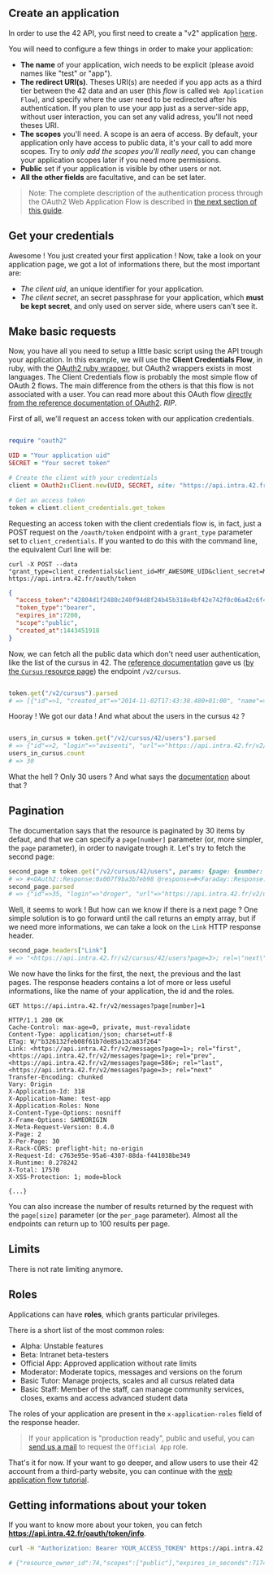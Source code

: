 
Create an application
---------------

In order to use the 42 API, you first need to create a "v2" application [here](https://profile.intra.42.fr/oauth/applications/new).

<!-- ![new_app](https://raw.githubusercontent.com/lambda2/42-API-Documentation/master/images/new_app.png?token=AC4978POSgxmEGCtDRFYW3Lx-D1zeEqFks5V9PaBwA%3D%3D) -->

You will need to configure a few things in order to make your application:

- **The name** of your application, wich needs to be explicit (please avoid names like "test" or "app").
- **The redirect URI(s)**. Theses URI(s) are needed if you app acts as a third tier between the 42 data and an user (this _flow_ is called `Web Application Flow`), and specify where the user need to be redirected after his authentication. If you plan to use your app just as a server-side app, without user interaction, you can set any valid adress, you'll not need theses URI.
- **The scopes** you'll need. A scope is an aera of access. By default, your application only have access to public data, it's your call to add more scopes. Try to *only add the scopes you'll really need*, you can change your application scopes later if you need more permissions. 
- **Public** set if your application is visible by other users or not.
- **All the other fields** are facultative, and can be set later.

> Note: The complete description of the authentication process through the OAuth2 Web Application Flow is described in [the next section of this guide](/apidoc/guides/web_application_flow).


Get your credentials
-------------------------------

Awesome ! You just created your first application !
Now, take a look on your application page, we got a lot of informations there, but the most important are:

- *The client uid*, an unique identifier for your application.
- *The client secret*, an secret passphrase for your application, which **must be kept secret**, and only used on server side, where users can't see it.


Make basic requests
--------------------
Now, you have all you need to setup a little basic script using the API trough your application. In this example, we will use the **Client Credentials Flow**, in ruby, with the [OAuth2 ruby wrapper](https://github.com/intridea/oauth2), but OAuth2 wrappers exists in most languages.
The Client Credentials flow is probably the most simple flow of OAuth 2 flows. The main difference from the others is that this flow is not associated with a user.
You can read more about this OAuth flow [directly from the reference documentation of OAuth2](https://tools.ietf.org/html/rfc6749#section-1.3.4). _RIP_.

First of all, we'll request an access token with our application credentials.

```ruby

require "oauth2"

UID = "Your application uid"
SECRET = "Your secret token"

# Create the client with your credentials
client = OAuth2::Client.new(UID, SECRET, site: "https://api.intra.42.fr")

# Get an access token
token = client.client_credentials.get_token
```

Requesting an access token with the client credentials flow is, in fact, just a POST request on the `/oauth/token` endpoint with a `grant_type` parameter set to `client_credentials`. If you wanted to do this with the command line, the equivalent Curl line will be:

<pre class="command-line language-bash" data-user="andral" data-host="api" data-output="2"><code class='language-bash'>curl -X POST --data "grant_type=client_credentials&client_id=MY_AWESOME_UID&client_secret=MY_AWESOME_SECRET" https://api.intra.42.fr/oauth/token</code></pre>

```json
{
  "access_token":"42804d1f2480c240f94d8f24b45b318e4bf42e742f0c06a42c6f4242787af42d",
  "token_type":"bearer",
  "expires_in":7200,
  "scope":"public",
  "created_at":1443451918
}
```


Now, we can fetch all the public data which don't need user authentication, like the list of the cursus in 42.
The [reference documentation](https://api.intra.42.fr/apidoc) gave us ([by the `Cursus` resource page](https://api.intra.42.fr/apidoc/2.0/cursus.html)) the endpoint `/v2/cursus`.


```ruby

token.get("/v2/cursus").parsed
# => [{"id"=>1, "created_at"=>"2014-11-02T17:43:38.480+01:00", "name"=>"42", "slug"=>"42", "users_count"=>1918, "users_url"=>"https://api.intra.42.fr/v2/cursus/42/users", "projects_url"=>"https://api.intra.42.fr/v2/cursus/42/projects", "topics_url"=>"https://api.intra.42.fr/v2/cursus/42/topics"}, ...]
```

Hooray ! We got our data ! And what about the users in the cursus `42` ?

```ruby

users_in_cursus = token.get("/v2/cursus/42/users").parsed
# => {"id"=>2, "login"=>"avisenti", "url"=>"https://api.intra.42.fr/v2/users/avisenti", "end_at"=>nil}, {"id"=>3, "login"=>"spariaud", "url"=>"https://api.intra.42.fr/v2/users/spariaud", "end_at"=>nil}, ...
users_in_cursus.count
# => 30
```

What the hell ? Only 30 users ? And what says the [documentation](https://api.intra.42.fr/apidoc/2.0/cursus_users/index.html) about that ?



Pagination
----------
The documentation says that the resource is paginated by 30 items by defaut, and that we can specify a `page[number]` parameter (or, more simpler, the `page` parameter), in order to navigate trough it.
Let's try to fetch the second page:

```ruby
second_page = token.get("/v2/cursus/42/users", params: {page: {number: 2}})
# => #<OAuth2::Response:0x007f9ba3b7eb98 @response=#<Faraday::Response:0x007f9ba3b949c0 @on_complete_callbacks=[], @env=#<Faraday::Env @method=:get @body="[{\"id\":35,\"login\":\"droger\",\"url\":\"https://api.intra.42.fr/v2/users/droger\",\"end_at\":null},{\"id\":36,\"login\":\"edelbe\",\"url\":\"https://api.intra.42.fr/v2/users/edelbe\"...
second_page.parsed
# => {"id"=>35, "login"=>"droger", "url"=>"https://api.intra.42.fr/v2/users/droger", "end_at"=>nil}, {"id"=>36, "login"=>"edelbe", "url"=>"https://api.intra.42.fr/v2/users/edelbe", "end_at"=>nil}, ...
```

Well, it seems to work ! But how can we know if there is a next page ? One simple solution is to go forward until the call returns an empty array, but if we need more informations, we can take a look on the `Link` HTTP response header.

```ruby
second_page.headers["Link"]
# => "<https://api.intra.42.fr/v2/cursus/42/users?page=3>; rel=\"next\", <https://api.intra.42.fr/v2/cursus/42/users?page=1>; rel=\"prev\", <https://api.intra.42.fr/v2/cursus/42/users?page=1>; rel=\"first\", <https://api.intra.42.fr/v2/cursus/42/users?page=64>; rel=\"last\""
```

We now have the links for the first, the next, the previous and the last pages.
The response headers contains a lot of more or less useful informations, like the name of your application, the id and the roles.

```http
GET https://api.intra.42.fr/v2/messages?page[number]=1

HTTP/1.1 200 OK
Cache-Control: max-age=0, private, must-revalidate
Content-Type: application/json; charset=utf-8
ETag: W/"b326132feb08f61b7de85a13ca83f264"
Link: <https://api.intra.42.fr/v2/messages?page=1>; rel="first", <https://api.intra.42.fr/v2/messages?page=1>; rel="prev", <https://api.intra.42.fr/v2/messages?page=586>; rel="last", <https://api.intra.42.fr/v2/messages?page=3>; rel="next"
Transfer-Encoding: chunked
Vary: Origin
X-Application-Id: 318
X-Application-Name: test-app
X-Application-Roles: None
X-Content-Type-Options: nosniff
X-Frame-Options: SAMEORIGIN
X-Meta-Request-Version: 0.4.0
X-Page: 2
X-Per-Page: 30
X-Rack-CORS: preflight-hit; no-origin
X-Request-Id: c763e95e-95a6-4307-88da-f441038be349
X-Runtime: 0.278242
X-Total: 17570
X-XSS-Protection: 1; mode=block

{...}
```

You can also increase the number of results returned by the request with the `page[size]` parameter (or the `per_page` parameter). Almost all the endpoints can return up to 100 results per page.


Limits
---------

There is not rate limiting anymore.


Roles
---------

Applications can have **roles**, which grants particular privileges.

There is a short list of the most common roles:

- Alpha: Unstable features
- Beta: Intranet beta-testers
- Official App: Approved application without rate limits
- Moderator: Moderate topics, messages and versions on the forum
- Basic Tutor: Manage projects, scales and all cursus related data
- Basic Staff: Member of the staff, can manage community services, closes, exams and
  access advanced student data

The roles of your application are present in the `x-application-roles` field of the response header.

> If your application is "production ready", public and useful, you can [send us a mail](mailto:intrateam@staff.42.fr) to request the `Official App` role.

That's it for now. If your want to go deeper, and allow users to use their 42 account from a third-party website, you can continue with the [web application flow tutorial](/apidoc/guides/web_application_flow).


Getting informations about your token
----------------

If you want to know more about your token, you can fetch **https://api.intra.42.fr/oauth/token/info**.

```bash
curl -H "Authorization: Bearer YOUR_ACCESS_TOKEN" https://api.intra.42.fr/oauth/token/info

# {"resource_owner_id":74,"scopes":["public"],"expires_in_seconds":7174,"application":{"uid":"3089cd94d72cc9109800a5eea5218ed4c3e891ec1784874944225878b95867f9"},"created_at":1439460680}%
```

